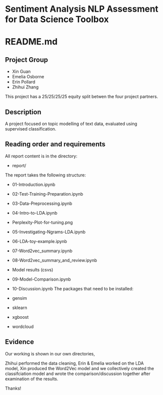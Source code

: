 # Sentiment Analysis NLP Assessment for Data Science Toolbox

# README.md

## Project Group

* Xin Guan
* Emelia Osborne
* Erin Pollard
* Zhihui Zhang

This project has a 25/25/25/25 equity split betwen the four project partners.

## Description
A project focused on topic modelling of text data, evaluated using supervised classification.

## Reading order and requirements

All report content is in the directory:

* report/

The report takes the following structure:

* 01-Introduction.ipynb
* 02-Test-Training-Preparation.ipynb
* 03-Data-Preprocessing.ipynb
* 04-Intro-to-LDA.ipynb
* Perplexity-Plot-for-tuning.png
* 05-Investigating-Ngrams-LDA.ipynb
* 06-LDA-toy-example.ipynb
* 07-Word2vec_summary.ipynb
* 08-Word2vec_summary_and_review.ipynb
* Model results (csvs)
* 09-Model-Comparison.ipynb
* 10-Discussion.ipynb
The packages that need to be installed:

* gensim
* sklearn
* xgboost
* wordcloud

## Evidence

Our working is shown in our own directories,

Zhihui performed the data cleaning, Erin & Emelia worked on the LDA model, Xin produced the Word2Vec model and we collectively created the classifciation model and wrote the comparison/discussion together after examination of the results.


Thanks!
